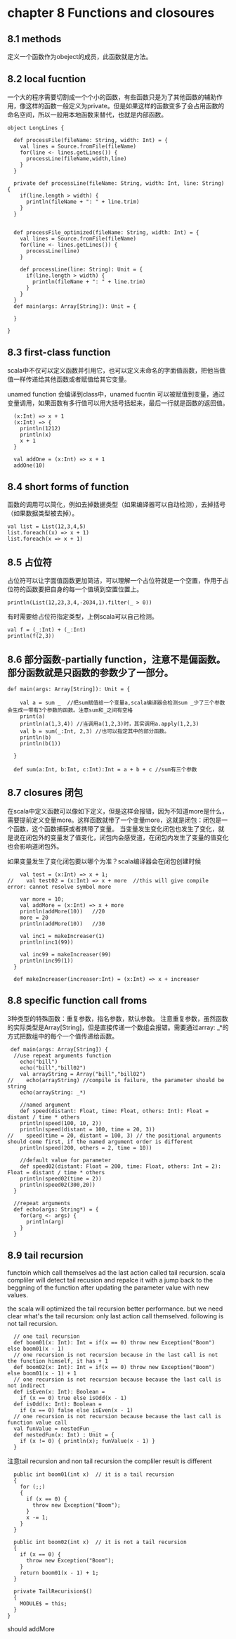# chapter 8 Functions and closoures
## 8.1 methods 
定义一个函数作为obeject的成员，此函数就是方法。

## 8.2 local fucntion
一个大的程序需要切割成一个个小的函数，有些函数只是为了其他函数的辅助作用，像这样的函数一般定义为private。但是如果这样的函数变多了会占用函数的命名空间，所以一般用本地函数来替代，也就是内部函数。

```
object LongLines {

  def processFile(fileName: String, width: Int) = {
    val lines = Source.fromFile(fileName)
    for(line <- lines.getLines()) {
      processLine(fileName,width,line)
    }
  }

  private def processLine(fileName: String, width: Int, line: String) {
    if(line.length > width) {
      println(fileName + ": " + line.trim)
    }
  }


  def processFile_optimized(fileName: String, width: Int) = {
    val lines = Source.fromFile(fileName)
    for(line <- lines.getLines()) {
      processLine(line)
    }

    def processLine(line: String): Unit = {
      if(line.length > width) {
        println(fileName + ": " + line.trim)
      }
    }
  }
  def main(args: Array[String]): Unit = {

  }

}
```

## 8.3 first-class function
scala中不仅可以定义函数并引用它，也可以定义未命名的字面值函数，把他当做值一样传递给其他函数或者赋值给其它变量。

unamed function 会编译到class中，unamed fucntin 可以被赋值到变量，通过变量调用，如果函数有多行值可以用大括号括起来，最后一行就是函数的返回值。

```
  (x:Int) => x + 1
  (x:Int) => {
    println(1212)
    println(x)
    x + 1
  }

  val addOne = (x:Int) => x + 1
  addOne(10)
```

## 8.4 short forms of function
函数的调用可以简化，例如去掉数据类型（如果编译器可以自动检测），去掉括号（如果数据类型被去掉）。

```
val list = List(12,3,4,5)
list.foreach((x) => x + 1)
list.foreach(x => x + 1)
```
## 8.5 占位符
占位符可以让字面值函数更加简洁，可以理解一个占位符就是一个空置，作用于占位符的函数要把自身的每一个值填到空置位置上。

```
println(List(12,23,3,4,-2034,1).filter(_ > 0))
```
有时需要给占位符指定类型，上例scala可以自己检测。

```
val f = (_:Int) + (_:Int)
println(f(2,3))
```

## 8.6 部分函数-partially function，注意不是偏函数。部分函数就是只函数的参数少了一部分。


```
def main(args: Array[String]): Unit = {

    val a = sum _  //把sum赋值给一个变量a,scala编译器会检测sum _少了三个参数会生成一带有3个参数的函数。注意sum和_之间有空格
    print(a)
    println(a(1,3,4)) //当调用a(1,2,3)时，其实调用a.apply(1,2,3)
    val b = sum(_:Int, 2,3) //也可以指定其中的部分函数。
    println(b)
    println(b(1))

  }

  def sum(a:Int, b:Int, c:Int):Int = a + b + c //sum有三个参数
```

## 8.7 closures 闭包
在scala中定义函数可以像如下定义，但是这样会报错，因为不知道more是什么，需要提前定义变量more。这样函数就带了一个变量more，这就是闭包：闭包是一个函数，这个函数捕获或者携带了变量。
当变量发生变化闭包也发生了变化，就是说在闭包外的变量发了值变化，闭包内会感受道，在闭包内发生了变量的值变化也会影响道闭包外。

如果变量发生了变化闭包要以哪个为准？scala编译器会在闭包创建时候

```
    val test = (x:Int) => x + 1;
//    val test02 = (x:Int) => x + more  //this will give compile error: cannot resolve symbol more

    var more = 10;
    val addMore = (x:Int) => x + more
    println(addMore(10))   //20
    more = 20
    println(addMore(10))   //30

    val inc1 = makeIncreaser(1)
    println(inc1(99))

    val inc99 = makeIncreaser(99)
    println(inc99(1))
  }

  def makeIncreaser(increaser:Int) = (x:Int) => x + increaser
```

## 8.8 specific function call froms
3种类型的特殊函数：重复参数，指名参数，默认参数。
注意重复参数，虽然函数的实际类型是Array[String]，但是直接传递一个数组会报错。需要通过array: _*的方式把数组中的每个一个值传递给函数。

```
 def main(args: Array[String]) {
  //use repeat arguments function
    echo("bill")
    echo("bill","bill02")
    val arrayString = Array("bill","bill02")
//    echo(arrayString) //compile is failure, the parameter should be string
    echo(arrayString: _*)

    //named argument
    def speed(distant: Float, time: Float, others: Int): Float = distant / time * others
    println(speed(100, 10, 2))
    println(speed(distant = 100, time = 20, 3))
//    speed(time = 20, distant = 100, 3) // the positional arguments should come first, if the named argument order is different
    println(speed(200, others = 2, time = 10))

    //default value for parameter
    def speed02(distant: Float = 200, time: Float, others: Int = 2): Float = distant / time * others
    println(speed02(time = 2))
    println(speed02(300,20))
  }

  //repeat arguments
  def echo(args: String*) = {
    for(arg <- args) {
      println(arg)
    }
  }
```

## 8.9 tail recursion
functoin which call themselves ad the last action called tail recursion. scala compliler will detect tail recusion and repalce it with a jump back to the beggning of the function after updating the parameter value with new values. 

the scala will optimized the tail recursion better performance. but we need clear what's the tail recursion: only last action call themselved. following is not tail recursion.

```
  // one tail recursion
  def boom01(x: Int): Int = if(x == 0) throw new Exception("Boom") else boom01(x - 1)
  // one recursion is not recursion because in the last call is not the function himself, it has + 1
  def boom02(x: Int): Int = if(x == 0) throw new Exception("Boom") else boom01(x - 1) + 1
  // one recursion is not recursion because because the last call is not indirect
  def isEven(x: Int): Boolean =
    if (x == 0) true else isOdd(x - 1)
  def isOdd(x: Int): Boolean =
    if (x == 0) false else isEven(x - 1)
  // one recursion is not recursion because because the last call is function value call
  val funValue = nestedFun _
  def nestedFun(x: Int) : Unit = {
    if (x != 0) { println(x); funValue(x - 1) }
  }
```
注意tail recursion and non tail recursion the compliler result is different 

```
  public int boom01(int x)  // it is a tail recursion
  {
    for (;;)
    {
      if (x == 0) {
        throw new Exception("Boom");
      }
      x -= 1;
    }
  }
  
  public int boom02(int x)  // it is not a tail recursion
  {
    if (x == 0) {
      throw new Exception("Boom");
    }
    return boom01(x - 1) + 1;
  }
  
  private TailRecurision$()
  {
    MODULE$ = this;
  }
}
```

should addMore


